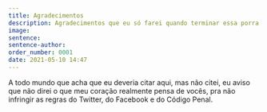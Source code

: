 ```yaml
---
title: Agradecimentos
description: Agradecimentos que eu só farei quando terminar essa porra
image:
sentence:
sentence-author:
order_number: 0001
date: 2021-05-10 14:47
---
```


A todo mundo que acha que eu deveria citar aqui, mas não citei, eu aviso que não direi o que meu coração realmente pensa de vocês, pra não infringir as regras do Twitter, do Facebook e do Código Penal.

